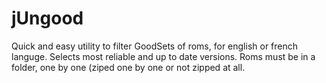 # jUngood
Quick and easy utility to filter GoodSets of roms, for english or french languge. Selects most reliable and up to date versions.
Roms must be in a folder, one by one (ziped one by one or not zipped at all.
